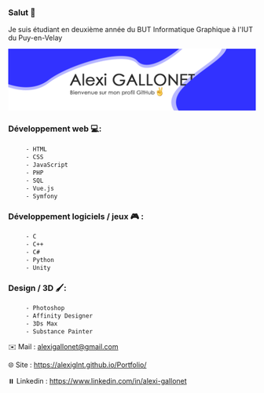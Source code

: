### Salut 👋

Je suis étudiant en deuxième année du BUT Informatique Graphique à l'IUT du Puy-en-Velay

![alt text](https://github.com/alexiglnt/alexiglnt/blob/main/img/banniere.png?raw=true)

   ### Développement web 💻: 
      
         - HTML
         - CSS
         - JavaScript
         - PHP
         - SQL
         - Vue.js
         - Symfony

   ### Développement logiciels / jeux 🎮 :
      
         - C
         - C++
         - C#
         - Python
         - Unity

   ### Design / 3D 🖌️:
      
         - Photoshop
         - Affinity Designer
         - 3Ds Max
         - Substance Painter
    
✉️ Mail : alexigallonet@gmail.com

🌐 Site : https://alexiglnt.github.io/Portfolio/

⏸️ Linkedin : https://www.linkedin.com/in/alexi-gallonet


<!--
**alexiglnt/alexiglnt** is a ✨ _special_ ✨ repository because its `README.md` (this file) appears on your GitHub profile.

Here are some ideas to get you started:

- 🔭 I’m currently working on ...
- 🌱 I’m currently learning ...
- 👯 I’m looking to collaborate on ...
- 🤔 I’m looking for help with ...
- 💬 Ask me about ...
- 📫 How to reach me: ...
- 😄 Pronouns: ...
- ⚡ Fun fact: ...
-->
